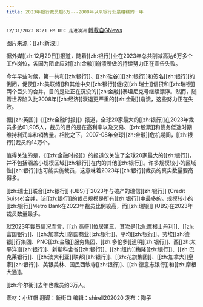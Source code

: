 ```yaml
---
title: 2023年银行裁员超6万---2008年以来银行业最糟糕的一年
---
```

`12/31/2023 8:21 PM UTC 走进澳洲` [轉載自GNews](https://gnews.org/articles/2170625)

图片来源：[[zh:新浪]]

据外媒[[zh:12月29日]]报道，随着[[zh:银行]]业在2023年总共削减高达6万多个工作岗位，各国为阻止应对[[zh:金融]]崩溃所做的持续努力正在宣告失败。

今年早些时候，第一共和[[zh:银行]]、[[zh:硅谷]][[zh:银行]]和签名[[zh:银行]]的倒闭，促使[[zh:美联储]]和其他中央[[zh:银行]]促成[[zh:瑞士]]信贷和[[zh:瑞银]]两个巨头的合并，目的是让正在沉没的[[zh:金融]]泰坦尼克号继续漂浮。然而，随着世界陷入比2008年[[zh:经济]]衰退更严重的[[zh:金融]]崩溃，这些努力正在失败。

据[[zh:英国]]《[[zh:金融时报]]》报道，全球20家最大的[[zh:银行]]在2023年裁员多达61,905人，裁员的目的是在高利率以及交易、[[zh:股票]]和债务低迷时期维持利润率和销售量。相比之下，2007-08年全球[[zh:金融]]危机期间，[[zh:银行]]裁员约14万个。

值得关注的是，《[[zh:金融时报]]》的报道仅关注了全球20家最大的[[zh:银行]]，并不包括涵盖小规模区域[[zh:银行]]在内的其他[[zh:银行]]。许多规模较小的区域性[[zh:银行]]也可能实施裁员，这意味着2023年[[zh:银行]]裁员的真实数量要高得多。

[[zh:瑞士]]联合[[zh:银行]] (UBS)于2023年与破产的瑞信[[zh:银行]] (Credit Suisse)合并，该[[zh:银行]]的裁员规模是所有[[zh:银行]]中最多的。规模较小的[[zh:银行]]Metro Bank在2023年裁员比例较高，而[[zh:瑞银]] (UBS)在2023年裁员数量最多。

就2023年裁员情况而言，[[zh:高盛]]位居第三，其次是[[zh:摩根士丹利]]、[[zh:富国银行]]、[[zh:加拿大]]帝国商业[[zh:银行]]、平均[[zh:银行]]、劳埃[[zh:德银]]行集团、PNC[[zh:金融]]服务集团、[[zh:多伦多]]道明[[zh:银行]]、西[[zh:太平洋]][[zh:银行]]、新斯科舍省[[zh:银行]]、[[zh:纽约]]梅隆[[zh:银行]]、[[zh:巴克莱银行]]、[[zh:澳大利亚]]联邦[[zh:银行]]、[[zh:花旗集团]]、[[zh:加拿大]]皇家[[zh:银行]]、美银美林、国民西敏寺[[zh:银行]]、[[zh:德意志银行]]和[[zh:摩根大通]]。

[[zh:华尔街]]去年也裁员约3万人。

       
素材：小红帽  翻译：新街口  编辑：shirell202020  发布：陶子

